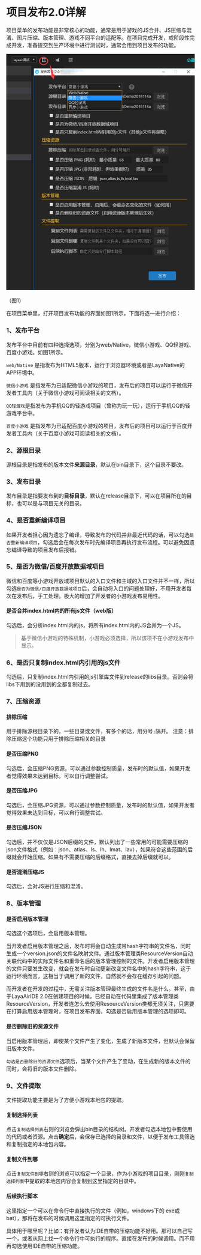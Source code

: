 # 项目发布2.0详解

项目菜单的发布功能是非常核心的功能，通常是用于游戏的JS合并、JS压缩与混淆、图片压缩、版本管理、游戏不同平台的适配等。在项目完成开发，或阶段性完成开发，准备提交到生产环境中进行测试时，通常会用到项目发布的功能。

![1](img/1.png)   

（图1）



在项目菜单里，打开项目发布功能的界面如图1所示，下面将逐一进行介绍：

### 1、发布平台

发布平台中目前有四种选择选项，分别为web/Native，微信小游戏、QQ轻游戏、百度小游戏。如图1所示。

`web/Native` 是指发布为HTML5版本，运行于浏览器环境或者是LayaNative的APP环境中。

`微信小游戏` 是指发布为已适配微信小游戏的项目，发布后的项目可以运行于微信开发者工具内（关于微信小游戏可阅读相关的文档）。

`QQ轻游戏`是指发布为手机QQ的轻游戏项目（曾称为玩一玩），运行于手机QQ的轻游戏平台中。

`百度小游戏` 是指发布为已适配百度小游戏的项目，发布后的项目可以运行于百度开发者工具内（关于百度小游戏可阅读相关的文档）。

### 2、源根目录

源根目录是指发布的版本文件**来源目录**，默认在bin目录下，这个目录不要改。

### 3、发布目录

发布目录是指要发布到的**目标目录**，默认在release目录下，可以在项目所在的目标，也可以是与项目无关的目录。

### 4、是否重新编译项目

如果开发者担心因为遗忘了编译，导致发布的代码并非最近代码的话，可以勾选`是否重新编译项目`，勾选后会在每次发布时先编译项目再执行发布流程。可以避免因遗忘编译导致的项目发布后报错。

### 5、是否为微信/百度开放数据域项目

微信和百度等小游戏开放域项目默认的入口文件和主域的入口文件并不一样，所以勾选`是否为微信/百度开放数据域项目`后，会自动将入口的问题处理好，不用开发者每次在发布后，手工处理。极大的增加了开发者的小游戏发布易用性。

#### 是否合并index.html内的所有js文件（web版）

勾选后，会分析index.html内的js，将所有index.html内的JS合并为一个JS。

> 基于微信小游戏的特殊机制，小游戏必须选择，所以该项不在小游戏发布中显示。
>

### 6、是否只复制index.html内引用的js文件

勾选后，只复制index.html内引用的js引擎库文件到release的libs目录。否则会将libs下用到的没用到的全都复制过去。

### 7、压缩资源

#### 排除压缩

用于排除源根目录下的，一些目录或文件，有多个的话，用分号`;`隔开。
注意：排除压缩这个功能只用于排除压缩相关的目录

#### 是否压缩PNG

勾选后，会压缩PNG资源，可以通过参数控制质量，发布时的默认值，如果开发者觉得效果未达到目标，可以自行调整尝试。

#### 是否压缩JPG

勾选后，会压缩JPG资源，可以通过参数控制质量，发布时的默认值，如果开发者觉得效果未达到目标，可以自行调整尝试。

#### 是否压缩JSON

勾选后，并不仅仅是JSON后缀的文件，默认列出了一些常用的可能需要压缩的json文件格式（例如：json、atlas、ls、lh、lmat、lav），如果符合这些范围的后缀就会开始压缩。如果有不需要压缩的后缀格式，直接去掉后缀就可以。

#### 是否混淆压缩JS

勾选后，会对JS进行压缩和混淆。

### 8、版本管理

#### 是否启用版本管理

勾选这个选项后，会启用版本管理。

当开发者启用版本管理之后，发布时将会自动生成带hash字符串的文件名，同时生成一个version.json的文件名映射文件。通过版本管理类ResourceVersion自动关联代码中的实际文件名和重命名后的版本管理控制的文件。开发者启用版本管理的文件只要发生改变，就会在发布时自动更新改变文件名中的hash字符串，这于运行环境而言，这相当于调用了新的文件，自然就不会存在缓存引起的问题。

而开发者在开发的过程中，无需关注版本管理最终生成的文件名是什么。甚至，由于LayaAirIDE 2.0在创建项目的时候，已经自动在代码里集成了版本管理类ResourceVersion，开发者连怎么去使用ResourceVersion类都无须关注，只需要在打算启用版本管理时，在项目发布界面，勾选是否启用版本管理的选项即可。

#### 是否删除旧的资源文件

当启用版本管理后，即使某个文件产生了变化，生成了新版本文件，但默认会保留旧版本文件。

`勾选是否删除旧的资源文件`选项后，当某个文件产生了变动，在生成新的版本文件的同时，会将旧的版本文件删除。

### 9、文件提取

文件提取功能主要是为了方便小游戏本地包的提取。

#### 复制选择列表

点击`复制选择列表`右则的浏览会弹出bin目录的结构树。开发者勾选本地包中要使用的代码或者资源。点击**确定**后，会保存已选择的目录和文件，以便于发布工具筛选和复制指定的本地包内容。

#### 复制文件到哪

点击`复制文件到哪`右则的浏览可以指定一个目录，作为小游戏的项目目录，刚刚`复制选择列表`中提取的本地包内容会复制到这里指定的目录中。

#### 后续执行脚本

这里指定一个可以在命令行中直接执行的文件（例如，windows下的 exe或bat），那将在发布的时候调用这里指定的可执行文件。

具体用于哪里呢？比如：有开发者认为IDE自带的压缩功能不好用。那可以自己写一个，或者从网上找一个命令行中可执行的程序。直接在发布的时候调用。而不用再勾选使用IDE自带的压缩功能。